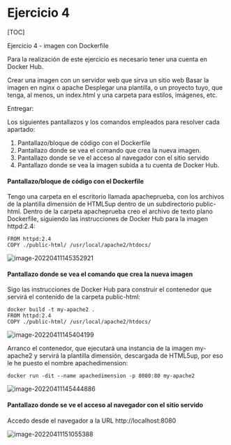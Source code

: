 # Ejercicio 4

[TOC]

Ejercicio 4 - imagen con Dockerfile

Para la realización de este ejercicio es necesario tener una cuenta en Docker Hub.

Crear una imagen con un servidor web que sirva un sitio web
Basar la imagen en nginx o apache
Desplegar una plantilla, o un proyecto tuyo, que tenga, al menos, un index.html y una carpeta para
estilos, imágenes, etc.

Entregar:

Los siguientes pantallazos y los comandos empleados para resolver cada apartado:

1. Pantallazo/bloque de código con el Dockerfile
2. Pantallazo donde se vea el comando que crea la nueva imagen.
3. Pantallazo donde se ve el acceso al navegador con el sitio servido
4. Pantallazo donde se vea la imagen subida a tu cuenta de Docker Hub.



#### Pantallazo/bloque de código con el Dockerfile



Tengo una carpeta en el escritorio llamada apacheprueba, con los archivos de la plantilla dimensión de HTML5up dentro de un subdirectorio public-html. Dentro de la carpeta apacheprueba creo el archivo de texto plano Dockerfile, siguiendo las instrucciones de Docker Hub para la imagen httpd:2.4:

```
FROM httpd:2.4
COPY ./public-html/ /usr/local/apache2/htdocs/
```



![image-20220411145352921](C:\Users\Romina\AppData\Roaming\Typora\typora-user-images\image-20220411145352921.png)



#### Pantallazo donde se vea el comando que crea la nueva imagen



Sigo las instrucciones de Docker Hub para construir el contenedor que servirá el contenido de la carpeta public-html:

```
docker build -t my-apache2 .
FROM httpd:2.4
COPY ./public-html/ /usr/local/apache2/htdocs/
```

![image-20220411145404199](C:\Users\Romina\AppData\Roaming\Typora\typora-user-images\image-20220411145404199.png)



Arranco el contenedor, que ejecutará una instancia de la imagen my-apache2 y servirá la plantilla dimensión, descargada de HTML5up, por eso le he puesto el nombre apachedimension:

```
docker run -dit --name apachedimension -p 8080:80 my-apache2
```

![image-20220411145444886](C:\Users\Romina\AppData\Roaming\Typora\typora-user-images\image-20220411145444886.png)



#### Pantallazo donde se ve el acceso al navegador con el sitio servido

Accedo desde el navegador a la URL http://localhost:8080

![image-20220411151055388](C:\Users\Romina\AppData\Roaming\Typora\typora-user-images\image-20220411151055388.png)
